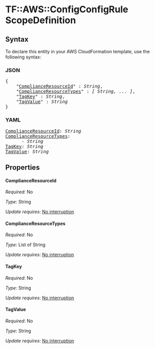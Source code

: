 # TF::AWS::ConfigConfigRule ScopeDefinition

## Syntax

To declare this entity in your AWS CloudFormation template, use the following syntax:

### JSON

<pre>
{
    "<a href="#complianceresourceid" title="ComplianceResourceId">ComplianceResourceId</a>" : <i>String</i>,
    "<a href="#complianceresourcetypes" title="ComplianceResourceTypes">ComplianceResourceTypes</a>" : <i>[ String, ... ]</i>,
    "<a href="#tagkey" title="TagKey">TagKey</a>" : <i>String</i>,
    "<a href="#tagvalue" title="TagValue">TagValue</a>" : <i>String</i>
}
</pre>

### YAML

<pre>
<a href="#complianceresourceid" title="ComplianceResourceId">ComplianceResourceId</a>: <i>String</i>
<a href="#complianceresourcetypes" title="ComplianceResourceTypes">ComplianceResourceTypes</a>: <i>
      - String</i>
<a href="#tagkey" title="TagKey">TagKey</a>: <i>String</i>
<a href="#tagvalue" title="TagValue">TagValue</a>: <i>String</i>
</pre>

## Properties

#### ComplianceResourceId

_Required_: No

_Type_: String

_Update requires_: [No interruption](https://docs.aws.amazon.com/AWSCloudFormation/latest/UserGuide/using-cfn-updating-stacks-update-behaviors.html#update-no-interrupt)

#### ComplianceResourceTypes

_Required_: No

_Type_: List of String

_Update requires_: [No interruption](https://docs.aws.amazon.com/AWSCloudFormation/latest/UserGuide/using-cfn-updating-stacks-update-behaviors.html#update-no-interrupt)

#### TagKey

_Required_: No

_Type_: String

_Update requires_: [No interruption](https://docs.aws.amazon.com/AWSCloudFormation/latest/UserGuide/using-cfn-updating-stacks-update-behaviors.html#update-no-interrupt)

#### TagValue

_Required_: No

_Type_: String

_Update requires_: [No interruption](https://docs.aws.amazon.com/AWSCloudFormation/latest/UserGuide/using-cfn-updating-stacks-update-behaviors.html#update-no-interrupt)

